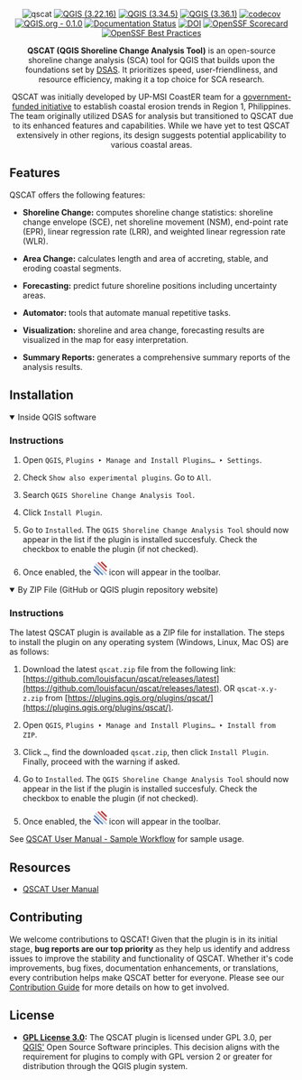 <div align="center">

![qscat](https://github.com/upmsi-coaster/qscat/assets/58874676/fb40ffde-8667-48bc-99ba-1f8c4b257eb1)
[![QGIS (3.22.16)](https://github.com/louisfacun/qscat/actions/workflows/ci-3.22.16.yml/badge.svg)](https://github.com/louisfacun/qscat/actions/workflows/ci-3.22.16.yml)
[![QGIS (3.34.5)](https://github.com/louisfacun/qscat/actions/workflows/ci-3.34.5.yml/badge.svg)](https://github.com/louisfacun/qscat/actions/workflows/ci-3.34.5.yml)
[![QGIS (3.36.1)](https://github.com/louisfacun/qscat/actions/workflows/ci-3.36.1.yml/badge.svg)](https://github.com/louisfacun/qscat/actions/workflows/ci-3.36.1.yml)
[![codecov](https://codecov.io/gh/louisfacun/qscat/graph/badge.svg?token=37X4I6WRSY)](https://codecov.io/gh/louisfacun/qscat)
[![QGIS.org - 0.1.0](https://img.shields.io/badge/qgis.org-0.1.0-green.svg)](https://plugins.qgis.org/plugins/qscat)
[![Documentation Status](https://readthedocs.org/projects/qscat/badge/?version=latest)](https://qscat.readthedocs.io/en/latest/?badge=latest)
[![DOI](https://zenodo.org/badge/780723777.svg)](https://zenodo.org/doi/10.5281/zenodo.10938766)
[![OpenSSF Scorecard](https://api.securityscorecards.dev/projects/github.com/louisfacun/qscat/badge)](https://securityscorecards.dev/viewer/?uri=github.com/louisfacun/qscat)
[![OpenSSF Best Practices](https://www.bestpractices.dev/projects/8758/badge)](https://www.bestpractices.dev/projects/8758)


<!--[![QGIS](https://img.shields.io/badge/qgis-3.22.*-green)](https://download.qgis.org/downloads/)-->

**QSCAT (QGIS Shoreline Change Analysis Tool)** is an open-source shoreline change analysis (SCA) tool for QGIS that builds upon the foundations set by [DSAS](https://www.usgs.gov/centers/whcmsc/science/digital-shoreline-analysis-system-dsas). It prioritizes speed, user-friendliness, and resource efficiency, making it a top choice for SCA research.

QSCAT was initially developed by UP-MSI CoastER team for a [government-funded initiative](https://research.mmsu.edu.ph/centers/coaster/) to establish coastal erosion trends in Region 1, Philippines. The team originally utilized DSAS for analysis but transitioned to QSCAT due to its enhanced features and capabilities. While we have yet to test QSCAT extensively in other regions, its design suggests potential applicability to various coastal areas.

</div>

## Features

QSCAT offers the following features:

* **Shoreline Change:** computes shoreline change statistics: shoreline change envelope (SCE), net shoreline movement (NSM), end-point rate (EPR), linear regression rate (LRR), and weighted linear regression rate (WLR).

* **Area Change:** calculates length and area of accreting, stable, and eroding coastal segments.

* **Forecasting:** predict future shoreline positions including uncertainty areas.

* **Automator:** tools that automate manual repetitive tasks.

* **Visualization:** shoreline and area change, forecasting results are visualized in the map for easy interpretation.

* **Summary Reports:** generates a comprehensive summary reports of the analysis results.

## Installation

<details open>
<summary>Inside QGIS software</summary>

### Instructions

1. Open `QGIS`, `Plugins ‣ Manage and Install Plugins… ‣ Settings`.

2. Check `Show also experimental plugins`. Go to `All`.

3. Search `QGIS Shoreline Change Analysis Tool`.

4. Click `Install Plugin`.

5. Go to `Installed`. The `QGIS Shoreline Change Analysis Tool` should now appear in the list if the plugin is installed succesfuly. Check the checkbox to enable the plugin (if not checked).

6. Once enabled, the ![](/qscat/qscat.png) icon will appear in the toolbar.
   
</details>

<details open>
<summary>By ZIP File (GitHub or QGIS plugin repository website)</summary>

### Instructions

The latest QSCAT plugin is available as a ZIP file for installation. The steps to install the plugin on any operating system (Windows, Linux, Mac OS) are as follows:

1. Download the latest `qscat.zip` file from the following link: [https://github.com/louisfacun/qscat/releases/latest](https://github.com/louisfacun/qscat/releases/latest). OR `qscat-x.y-z.zip` from [https://plugins.qgis.org/plugins/qscat/](https://plugins.qgis.org/plugins/qscat/).

2. Open `QGIS`, `Plugins ‣ Manage and Install Plugins… ‣ Install from ZIP`.

3. Click `…`, find the downloaded `qscat.zip`, then click `Install Plugin`. Finally, proceed with the warning if asked.

4. Go to `Installed`. The `QGIS Shoreline Change Analysis Tool` should now appear in the list if the plugin is installed succesfuly. Check the checkbox to enable the plugin (if not checked).

5. Once enabled, the ![](/qscat/qscat.png) icon will appear in the toolbar.

</details>

See [QSCAT User Manual - Sample Workflow](https://qscat.readthedocs.io/en/latest/users_manual/others/sample_workflow.html) for sample usage.

## Resources
- [QSCAT User Manual](https://qscat.readthedocs.io)

## Contributing

We welcome contributions to QSCAT! Given that the plugin is in its initial stage, **bug reports are our top priority** as they help us identify and address issues to improve the stability and functionality of QSCAT. Whether it's code improvements, bug fixes, documentation enhancements, or translations, every contribution helps make QSCAT better for everyone. Please see our [Contribution Guide](CONTRIBUTING.md) for more details on how to get involved.

## License
- **[GPL License 3.0](LICENSE):** The QSCAT plugin is licensed under GPL 3.0, per [QGIS'](https://blog.qgis.org/2016/05/29/licensing-requirements-for-qgis-plugins/) Open Source Software principles. This decision aligns with the requirement for plugins to comply with GPL version 2 or greater for distribution through the QGIS plugin system.
